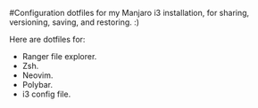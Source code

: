 #Configuration dotfiles for my Manjaro i3 installation, for sharing, versioning, saving, and restoring. :)

Here are dotfiles for:
- Ranger file explorer.
- Zsh.
- Neovim.
- Polybar.
- i3 config file.

